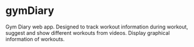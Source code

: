 # gymDiary
Gym Diary web app. Designed to track workout information during workout, suggest and show different workouts from videos. Display graphical information of workouts.



